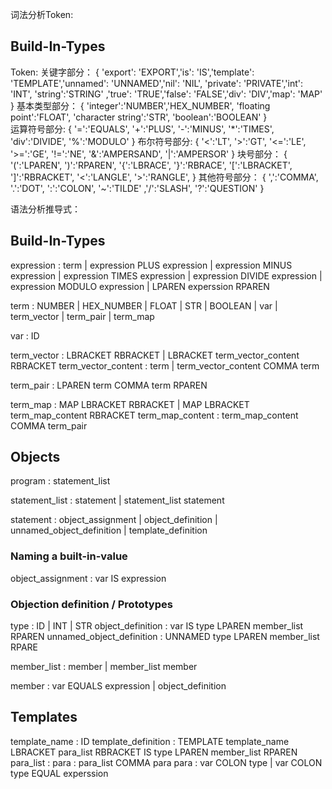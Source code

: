 词法分析Token:
## Build-In-Types
Token:
关键字部分：
{
    'export': 'EXPORT','is': 'IS','template': 'TEMPLATE','unnamed': 'UNNAMED','nil': 'NIL',
    'private': 'PRIVATE','int': 'INT', 'string':'STRING' ,'true': 'TRUE','false': 'FALSE','div': 'DIV','map': 'MAP'
}
基本类型部分：
{
    'integer':'NUMBER','HEX_NUMBER', 'floating point':'FLOAT', 'character string':'STR', 'boolean':'BOOLEAN'
}    
运算符号部分:
{
   '=':'EQUALS', '+':'PLUS', '-':'MINUS', '*':'TIMES', 'div':'DIVIDE', '%':'MODULO'
}
布尔符号部分:
{
     '<':'LT', '>':'GT', '<=':'LE', '>=':'GE', '!=':'NE',
    '&':'AMPERSAND', '|':'AMPERSOR'
}
块号部分：
{
    '(':'LPAREN', ')':'RPAREN', '{':'LBRACE', '}':'RBRACE', '[':'LBRACKET', ']':'RBRACKET', '<':'LANGLE', '>':'RANGLE',
}
其他符号部分：
{
    ',':'COMMA', '.':'DOT', ':':'COLON', '~':'TILDE' ,'/':'SLASH', '?':'QUESTION'
}

语法分析推导式：
## Build-In-Types
expression : term
    | expression PLUS expression
    | expression MINUS expression
    | expression TIMES expression
    | expression DIVIDE expression
    | expression MODULO expression
    | LPAREN experssion RPAREN

term : NUMBER
    | HEX_NUMBER
    | FLOAT
    | STR
    | BOOLEAN
    | var
    | term_vector
    | term_pair
    | term_map

var : ID

term_vector : LBRACKET RBRACKET
    | LBRACKET term_vector_content RBRACKET
term_vector_content : term
    | term_vector_content COMMA term

term_pair : LPAREN term COMMA term RPAREN

term_map : MAP LBRACKET RBRACKET
    | MAP LBRACKET term_map_content RBRACKET
term_map_content : term_map_content COMMA term_pair
## Objects
program : statement_list

statement_list : statement
    | statement_list statement

statement : object_assignment
    | object_definition
    | unnamed_object_definition
    | template_definition
### Naming a built-in-value
object_assignment : var IS expression

### Objection definition / Prototypes
type : ID
    | INT
    | STR
object_definition : var IS type LPAREN member_list RPAREN
unnamed_object_definition : UNNAMED type LPAREN member_list RPARE

member_list : member
    | member_list member

member : var EQUALS expression
    | object_definition

## Templates
template_name : ID
template_definition : TEMPLATE template_name LBRACKET para_list RBRACKET IS type LPAREN member_list RPAREN
para_list : para
    : para_list COMMA para
para : var COLON type
    |  var COLON type EQUAL experssion


